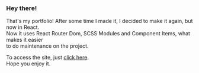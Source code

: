 ### Hey there! 

That's my portfolio! After some time I made it, I decided to make it again, but now in React.\
Now it uses React Router Dom, SCSS Modules and Component Items, what makes it easier\
to do maintenance on the project.

To access the site, just [click here](https://edwardribas.github.io).\
Hope you enjoy it.
